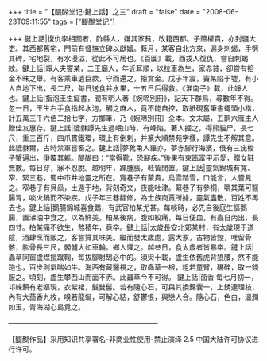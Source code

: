 +++
title = "【醍醐堂记·鍵上話】之三"
draft = "false"
date = "2008-06-23T09:11:55"
tags = ["醍醐堂记"]

+++
鍵上話|復仇李相國者，酢縣人，嫌其家貧，改籍西都。子蔭權貴，亦封疆大吏。其西都舊宅，門前有督撫立碑以獻媚。蕤月，某客自北方來，遍身刺蝎，手劈其碑，宅地裂，有水漫溢，從此不可居也。《百圖》載，西戎人復仇，嘗自刺蝎紋。鍵上話|竫人夫竇某，二王廟人，年近耳順，以拉車為生，家赤貧，卻嘗有拾金不昧之舉。有客乘車遺巨款，守而還之，拒賞金。戊子年震，竇某陷于墟，有小人自地下出，長二尺，每日送食并水果，十五日后得救。《淮南子》載，此竫人也。鍵上話|指泡王生癡書，聞有明人著《婉啼別冊》，記天下群鳥，尋數年不得。忽一日，王生右手食指起水泡，觸之麻木，竟不能自控，取紙硯奮筆書蠅頭小楷，計五萬三千六佰二拾七字，方擲筆，乃《婉啼別冊》全本。文末屬，五鹊六雁主人贈佳友惠存。鍵上話|貔貅譚先生過岷山時，有峰陷，著人掘之，得熊貓尸，長七尺，重三百斤，四爪貫鐵環，環上有倒刺，并篆大順禁苑字樣，譚先生不解其意。此貔貅爾，古時禁軍嘗畜之。鍵上話|夢靴甬人羅亦，夢赤腳行海濱，俄有三疣梭子蟹遍出，爭覆其軀。醍醐曰：“當得靴，恐腳疾。”後果有東瓯富甲示愛，贈女鞋無數。每日穿，寐不忍脫。越明年，踝腫脹，鞋皆閒置。鍵上話|靈氣錦城有寬、窄、緊三巷，蜀中市井地靈之所在。寬巷子有蒙貴，烏雲踏雪，口能言，人嘗見之。窄巷子有貝赑，土遁于地，背刻奇文，夜能吐津。緊巷子有參桐，嚼其葉可醫腸胃，啖火鍋而不染疾。戊子年三巷翻修，為士族商賈所據，靈氣盡散，百姓不再去也。鍵上話|鵝腸錦城喜食鵝，有武官柏某尤甚。每啖時，必先自後庭生摳鵝腸，置沸油中食之，以為鮮美。柏某後病，腹如絞痛，每日便血，有蟲自內出，長四寸。柏某痛不欲生，熬積年，竟卒。鍵上話|太歲長安北郊某村，有太歲現于道陰，酒肆烹而販之，客嘗贊其味美。繼而發太歲處，露大冢，古物皆毀，唯留骨骸，肱骨長三尺，髑髗大如車輪。鄉人懼之。越叁日，食太歲者皆暴卒。鍵上話|蟲草同窗盧煜擅蹴鞠，每拔腳射鵠必中的。須臾十載，盧生依舊虎背狼腰，然不能跑也，百步則氣喘如牛。海西有藏醫視之，取蟲草一根，粗若童臂，碾碎，取一錢服之。頃刻，盧生攀西山而面不赤。此蟲草今不可得。  鍵上話|茴香 每七月初一，邛崍鎮有老嫗現，衣紫裙，髮雙髻。若有隨心石，可與其換錦囊一，上銹連理枝，內有大茴香九枚，嗅若龍蜒，可解心結，舒鬱悵，與戀人合。隨心石，色白，溫潤如玉，青海湖心島覓之。
  
—————————————————————–
  

  
【醍醐作品】采用知识共享署名-非商业性使用-禁止演绎 2.5 中国大陆许可协议进行许可。